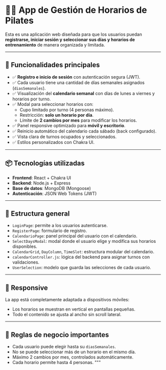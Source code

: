 # 🧘‍♀️ App de Gestión de Horarios de Pilates

Esta es una aplicación web diseñada para que los usuarios puedan **registrarse, iniciar sesión y seleccionar sus días y horarios de entrenamiento** de manera organizada y limitada.

---

## 🚀 Funcionalidades principales

- ✅ **Registro e inicio de sesión** con autenticación segura (JWT).
- ✅ Cada usuario tiene una cantidad de días semanales asignados (`diasSemanales`).
- ✅ Visualización del **calendario semanal** con días de lunes a viernes y horarios por turno.
- ✅ Modal para seleccionar horarios con:
  - Cupo limitado por turno (4 personas máximo).
  - Restricción: **solo un horario por día**.
  - Límite de **2 cambios por mes** para modificar los horarios.
- ✅ Panel responsive optimizado para **móvil y escritorio**.
- ✅ Reinicio automático del calendario cada sábado (back configurado).
- ✅ Vista clara de turnos ocupados y seleccionados.
- ✅ Estilos personalizados con Chakra UI.

---

## 📦 Tecnologías utilizadas

- **Frontend**: React + Chakra UI
- **Backend**: Node.js + Express
- **Base de datos**: MongoDB (Mongoose)
- **Autenticación**: JSON Web Tokens (JWT)

---

## 🔐 Estructura general

- `LoginPage`: permite a los usuarios autenticarse.
- `RegisterPage`: formulario de registro.
- `CalendarioPage`: panel principal del usuario con el calendario.
- `SelectDaysModal`: modal donde el usuario elige y modifica sus horarios disponibles.
- `CalendarGrid`, `DayColumn`, `TimeSlot`: estructura modular del calendario.
- `calendarController.js`: lógica del backend para asignar turnos con validaciones.
- `UserSelection`: modelo que guarda las selecciones de cada usuario.

---

## 📱 Responsive

La app está completamente adaptada a dispositivos móviles:
- Los horarios se muestran en vertical en pantallas pequeñas.
- Todo el contenido se ajusta al ancho sin scroll lateral.

---

## 🧠 Reglas de negocio importantes

- Cada usuario puede elegir hasta su `diasSemanales`.
- No se puede seleccionar más de un horario en el mismo día.
- Máximo 2 cambios por mes, controlados automáticamente.
- Cada horario permite hasta 4 personas.
"""